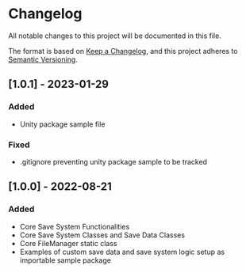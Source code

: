 # Changelog
All notable changes to this project will be documented in this file.

The format is based on [Keep a Changelog](https://keepachangelog.com/en/1.0.0/),
and this project adheres to [Semantic Versioning](https://semver.org/spec/v2.0.0.html).

## [1.0.1] - 2023-01-29
### Added
- Unity package sample file
### Fixed
- .gitignore preventing unity package sample to be tracked

## [1.0.0] - 2022-08-21
### Added
- Core Save System Functionalities
- Core Save System Classes and Save Data Classes
- Core FileManager static class
- Examples of custom save data and save system logic setup as importable sample package
